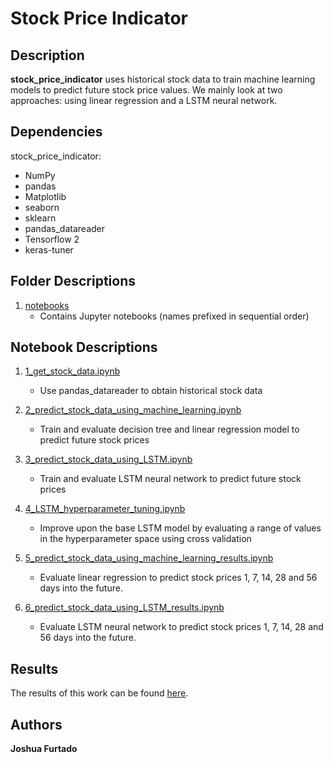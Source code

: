 # Stock Price Indicator

## Description

**stock_price_indicator** uses historical stock data to train machine learning models to predict future stock price values. We mainly look at two approaches: using linear regression and a LSTM neural network.

## Dependencies

stock_price_indicator:

- NumPy
- pandas
- Matplotlib
- seaborn
- sklearn
- pandas_datareader
- Tensorflow 2
- keras-tuner

## Folder Descriptions

1. [notebooks](https://github.com/joshua-furtado/stock_price_indicator/tree/main/notebooks)
	- Contains Jupyter notebooks (names prefixed in sequential order)

## Notebook Descriptions

1. [1_get_stock_data.ipynb](https://github.com/joshua-furtado/stock_price_indicator/blob/main/notebooks/1_get_stock_data.ipynb)
	- Use pandas_datareader to obtain historical stock data

2. [2_predict_stock_data_using_machine_learning.ipynb](https://github.com/joshua-furtado/stock_price_indicator/blob/main/notebooks/2_predict_stock_data_using_machine_learning.ipynb)
	- Train and evaluate decision tree and linear regression model to predict future stock prices

3. [3_predict_stock_data_using_LSTM.ipynb](https://github.com/joshua-furtado/stock_price_indicator/blob/main/notebooks/3_predict_stock_data_using_LSTM.ipynb)
	- Train and evaluate LSTM neural network to predict future stock prices 

4. [4_LSTM_hyperparameter_tuning.ipynb](https://github.com/joshua-furtado/stock_price_indicator/blob/main/notebooks/4_LSTM_hyperparameter_tuning.ipynb)
	- Improve upon the base LSTM model by evaluating a range of values in the hyperparameter space using cross validation

5. [5_predict_stock_data_using_machine_learning_results.ipynb](https://github.com/joshua-furtado/stock_price_indicator/blob/main/notebooks/5_predict_stock_data_using_machine_learning_results.ipynb)
	- Evaluate linear regression to predict stock prices 1, 7, 14, 28 and 56 days into the future. 

6. [6_predict_stock_data_using_LSTM_results.ipynb](https://github.com/joshua-furtado/stock_price_indicator/blob/main/notebooks/6_predict_stock_data_using_LSTM_results.ipynb)
	- Evaluate LSTM neural network to predict stock prices 1, 7, 14, 28 and 56 days into the future. 

## Results

The results of this work can be found [here](https://joshua-furtado.medium.com/predicting-stock-prices-using-machine-learning-406f48a776b0).

## Authors

**Joshua Furtado**
